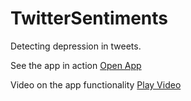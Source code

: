 # TwitterSentiments
Detecting depression in tweets.

See the app in action
[Open App](https://twitter-depression.herokuapp.com/)

Video on the app functionality
[Play Video](https://drive.google.com/file/d/1Ltnhtydykn7C6UxtWITxJeiRmuHwAb0p/view?usp=sharing)
